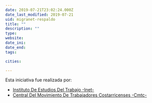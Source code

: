 ```yaml
---
date: 2019-07-21T23:02:24.000Z
date_last_modified: 2019-07-21
uid: migranet-respaldo
title: ""
description: ""
type: 
website: 
date_ini: 
date_end: 
tags:

cities: 

---
```


Esta iniciativa fue realizada por:

- [Instituto De Estudios Del Trabajo -Inet-](/i/instituto-de-estudios-del-trabajo-inet.html)
- [Central Del Movimiento De Trabajadores Costarricenses -Cmtc-](/i/central-del-movimiento-de-trabajadores-costarricenses-cmtc.html)
